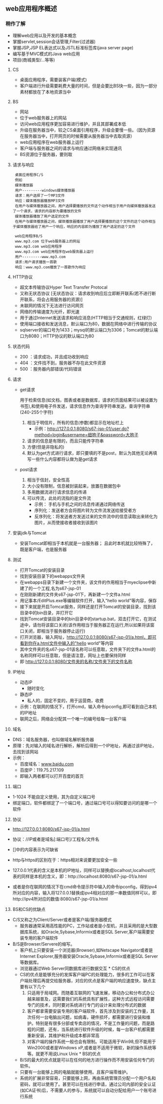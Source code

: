 ## web应用程序概述

### 稍作了解

* 理解web应用以及开发的基本概念
* 掌握servlet,session会话管理,Filter(过滤器)
* 掌握JSP,JSP EL表达式以及JSTL标准标签库(java server page)
* 编写基于MVC模式的Java web应用
* 项目(商城类型/...等等)

1. CS
   * 桌面应用程序，需要装客户端(模式)
   * 客户端进行升级需要耗费大量的时间，但是会要比BS快一些，因为一部分素材都放在了本地资源当中

2. BS 
   * 网站 
   * 位于web服务器上的网站
   * 访问web应用程序更加容易进行维护，并且其部署成本低
   * 升级在服务器当中，较之CS桌面引用程序，升级会要慢一些。（因为资源在服务器当中，打开网页的时候需要从服务器当中去取资源）
   * web应用程序在web服务器上运行
   * 客户端与服务器之间的请求与响应通过网络来实现通讯
   * BS资源位于服务器，要则取

3. 请求与响应

        桌面应用程序C/S
        例如
        媒体播放器
        用户---------windows媒体播放器
        请求：用户选择了一个MP3文件
        响应：媒体播放器播放MP3文件
        在用户与媒体播放器之间，用户选择要播放的文件这个动作相当于用户向媒体播放器发送了一个请求，请求的内容即为要播放的文件
        媒体播放器播放了用户选定的文件
        在用户与媒体播放器之间，媒体播放器播放了用户选择要播放的这个文件的这个动作相当于媒体播放器给了用户一个响应，响应的内容即为播放了用户选定的这个文件

        web应用程序B/S
        www.mp3.com 位于web服务器上的网站
        www.mp3.com web应用程序
        www.mp3.com web应用程序在web服务器上运行
        用户---------www.mp3.com
        请求:用户请求播放一首歌
        响应：www.mp3.com播放了一首歌作为响应

4. HTTP协议
   * 超文本传输协议Hyper Text Transfer Protocal
   * 又称无状态协议
   [无状态协议：请求收到响应后立即断开联系(若不进行断开联系，将会占用服务器的资源)]
   * 未联网的情况下无法进行访问网页
   * 网络的传输速度为光纤，即光速
   * 用于通过Internet发送请求和响应消息(HTTP相当于交通规则，红绿灯)
   * 使用端口接收和发送消息，默认端口为80，数据在网络中进行传输的协议
   * sqlserver的端口号为1433；mysql的默认端口为3306；Tomcat的默认端口为8080；HTTP协议的默认端口为80

5. 状态代码
   * 200 ：请求成功，并且成功收到响应
   * 404 ：文件找不到，服务器不存在此文件资源
   * 500 ：服务器内部错误/代码错误

6. 请求
   * get请求

        用于检索信息(如文档，图表或者是数据库，请求的页面结果可以被设置为书签),和使用电子件发送，请求信息作为查询字符串发送，查询字符串(240-255个字符)

      1. 相当于明信片，所有的信息(参数)都显示在地址栏上
         * 示例：http://127.0.0.1:8080/s67-jsp-01/user.do?method=login&username=细狍子&password=大狍子
      2. 请求的信息是有限的，而且只能传字符串
      3. 方便(但是非隐私的)
      4. 默认为get方式进行请求，即只要填的不是post，默认为其他无论再填写一些什么内容都将认做为是get请求
   * post请求
      1. 相当于信封，安全性高
      2. 大小没有限制，信息被封装起来，放置在数据包中
      3. 多用数据流进行请求信息的传递
      4. 可以传流，此处的流指的是文件流
         * 示例： 手机与手机之间的讯息传递通过网络传送
         * 序列化：发送者方会将图片转为文件流发送给接受者方
         * 反序列化：将发送者方发送过来的文件流中的信息读取出来转化为图片，从而使接收者接收到该图片

7. 安装jdk与Tomcat
   * 安装Tomcat即相当于本机就是一台服务器；
    且此时本机就比较特殊了，既是客户端，也是服务器
8. 测试
   * 打开Tomcat的安装目录
   * 找到安装目录下的webapps文件夹
   * 在webapps目录下新建一个文件夹，该文件的作用相当于myeclipse中新建了的一个工程,名为s67-jsp-01
   * 在刚刚新建的文件夹s67-jsp-01下，再新建一个文件a.html
   * 用记事本/EditPlus.exe等编辑软件打开，输入"hello world"等内容，保存
   * 接下来就是开启Tomcat服务，同样还是打开Tomcat的安装目录，找到该目录中的bin目录，并打开它
   * 找到Tomcat安装目录中的bin目录中的startup.bat，双击打开它，在测试途中，请勿将该窗口关闭(该作用相当于服务器正在运行,所以如果将该窗口关闭，即相当于服务器停止运行)
   * 打开浏览器，输入网址，http://127.0.0.1:8080/s67-jsp-01/a.html，即可看到你在a.html文件中输入的"hello world"等内容
   * 其中文件夹的名s67-jsp-01该名称可以任意取，文件夹下的文件a.html的名称同样可以任意取，但是请注意，网址上也要保持同样
   * 即 http://127.0.0.1:8080/文件夹的名称/文件夹下的文件名称

9. IP地址
   * 动态IP
      * 随时变化
   * 静态IP
      * 私人的，固定不变的，用于运营商，收费
   * 示例：在联网的情况下，打开cmd，输入命令ipconfig,即可看到自己本机的IP地址
   * 联网之后，网络会分配其一个唯一的编号给每一台客户端

10. 域名
   * DNS：域名服务器，也叫做域名解析服务器
   * 原理：先对输入的域名进行解析，解析后得到一个IP地址，再通过该IP地址，去找到该网站
   * 示例：
      * 百度域名：www.baidu.com
      * 百度IP：119.75.217.109
      * 即输入两者都可以打开百度的首页

11. 端口
   * 1-1024 不能自定义使用，其为自定义端口号
   * 绑定端口，软件都绑定了一个端口号，通过端口号可以得知要访问的是哪一个软件

12. 协议
   * http://127.0.0.1:8080/s67-jsp-01/a.html
   * 协议：//IP或者是域名[:端口号]/工程名/文件名
   * []中的内容表示为可缺省
   * http与https的区别在于：https相对来说要更加安全一些
   * 127.0.0.1代表的含义是本机的IP地址，同样可以替换成localhost,localhost代表的同样是本机的含义，即：http://localhost:8080/s67-jsp-01/a.html
   
   * 或者是你在联网的情况下在cmd命令提示符中输入的命令ipconfig，得到ipv4所对应的内容，输入将127.0.0.1替换成ipv4相对应的那一串数值同样可以，即http://ipv4所对应的数值:8080/s67-jsp-01/a.html

13. BS和CS的优缺点
   * C/S又称之为Client/Server或者是客户端/服务器模式
      * 服务器通常采用高性能的PC，工作站或者是小型机，并且采用的是大型数据库系统，如Oracle,Sybase,Informix或者是SQL  Server,客户端需要安装专用的客户端软件
   * B/S是Browser/Servere的缩写。
       * 客户机上只要安装一个浏览器(Browser),如Netscape Navigator或者是Internet Explorer,服务器安装Oracle,Sybase,Informix或者是SQL Server等数据库。
       * 浏览器通过Web Server同数据库进行数据交互
    * CS的优点
       * CS的优点是能够充分的发挥客户端PC的处理能力，很多的工作可以在客户端处理后再提交给服务器，对应的优点是客户端的响应速度快，缺点主要有以下几个
          1. 只适用于局域网。而随着互联网的飞速发展，移动办公和分布式办公越来越普及，这需要我们的系统具有扩展性，这种方式远程访问需要专门的技术，同时要对系统进行专门的设计来处理分布式的数据
          2. 客户都拿需要安装专用的客户端软件，首先涉及到安装的工作量，其次任何一台电脑出问题，如病毒，硬件损坏，都需要进行安装和维护。特别是有很多分部或专卖店的情况，不是工作量的问题，而是路程的问题，还有，当系统进行软件升级的时候，每一台客户机都需要重新安装，其维护和升级成本都非常高
          3. 对客户端的操作系统一般也会有限制。可能适用于Win98,但不能用于Win2000或者是Windows xP,或者是不适用于微软，新的操作系统等等。就更不用说Linux Unix
    * BS的优点
       * B/S的最大的优点就是可以在任何的地方进行操作而不用安装任何专门的软件。
       * 只要有一台能够上网的电脑就能够使用。且客户端零维护。
       * 系统的扩展非常容易，只要能够上网，再由系统管理员分配一个用户名和密码，就可以使用了。甚至可以在线进行申请，通过公司内部的安全认证(如CA证书)后，不需要人的参与，系统就可以自动分配给用户一个账号进行系统
       
       
   







   






